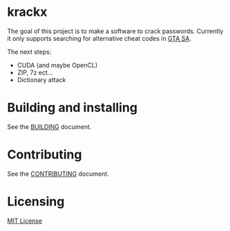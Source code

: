 # krackx

The goal of this project is to make a software to crack passwords.
Currently it only supports searching for alternative cheat codes in [GTA SA](https://github.com/bensuperpc/GTA_SA_cheat_finder).

The next steps:
- CUDA (and maybe OpenCL)
- ZIP, 7z ect...
- Dictionary attack

# Building and installing

See the [BUILDING](BUILDING.md) document.

# Contributing

See the [CONTRIBUTING](CONTRIBUTING.md) document.

# Licensing

[MIT License](LICENSE)
